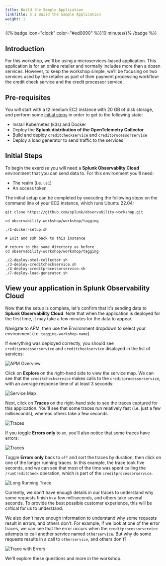 ```yaml
---
title: Build the Sample Application
linkTitle: 5.1 Build the Sample Application
weight: 1
---
```


{{% badge icon="clock" color="#ed0090" %}}10 minutes{{% /badge %}}

## Introduction

For this workshop, we'll be using a microservices-based application. This application is for an online retailer and normally includes more than a dozen services.  However, to keep the workshop simple, we'll be focusing on two services used by the retailer as part of their payment processing workflow:  the credit check service and the credit processor service. 

## Pre-requisites
You will start with a t2.medium EC2 instance with 20 GB of disk storage, and perform some [initial steps](#initial-steps) in order to get to the following state:
* Install Kubernetes (k3s) and Docker
* Deploy the **Splunk distribution of the OpenTelemetry Collector**
* Build and deploy `creditcheckservice` and `creditprocessorservice`
* Deploy a load generator to send traffic to the services

## Initial Steps
To begin the exercise you will need a **Splunk Observablity Cloud** environment that you can send data to. For this environment you'll need: 

* The realm (i.e. `us1`)
* An access token 

The initial setup can be completed by executing the following steps on the command line of your EC2 instance, which runs Ubuntu 22.04: 
```
git clone https://github.com/splunk/observability-workshop.git

cd observability-workshop/workshop/tagging

./1-docker-setup.sh

# Exit and ssh back to this instance

# return to the same directory as before 
cd observability-workshop/workshop/tagging

./2-deploy-otel-collector.sh
./3-deploy-creditcheckservice.sh
./4-deploy-creditprocessorservice.sh
./7-deploy-load-generator.sh
```

## View your application in Splunk Observability Cloud 

Now that the setup is complete, let's confirm that it's sending data to **Splunk Observability Cloud**.  Note that when the application is deployed for the first time, it may take a few minutes for the data to appear. 

Navigate to APM, then use the Environment dropdown to select your environment (i.e. `tagging-workshop-name`). 

If everything was deployed correctly, you should see `creditprocessorservice` and `creditcheckservice` displayed in the list of services: 

![APM Overview](../images/apm_overview.png)

Click on **Explore** on the right-hand side to view the service map.  We can see that the `creditcheckservice` makes calls to the `creditprocessorservice`, with an average response time of at least 3 seconds: 

![Service Map](../images/service_map.png)

Next, click on **Traces** on the right-hand side to see the traces captured for this application. You'll see that some traces run relatively fast (i.e. just a few milliseconds), whereas others take a few seconds.  

![Traces](../images/traces.png)

If you toggle **Errors only** to `on`, you'll also notice that some traces have errors: 

![Traces](../images/traces_with_errors.png)

Toggle **Errors only** back to `off` and sort the traces by duration, then click on one of the longer running traces. In this example, the trace took five seconds, and we can see that most of the time was spent calling the `/runCreditCheck` operation, which is part of the `creditprocessorservice`. 

![Long Running Trace](../images/long_running_trace.png)

Currently, we don't have enough details in our traces to understand why some requests finish in a few milliseconds, and others take several seconds. To provide the best possible customer experience, this will be critical for us to understand. 

We also don't have enough information to understand why some requests result in errors, and others don't. For example, if we look at one of the error traces, we can see that the error occurs when the `creditprocessorservice` attempts to call another service named `otherservice`.  But why do some requests results in a call to `otherservice`, and others don't? 

![Trace with Errors](../images/error_trace.png)

We'll explore these questions and more in the workshop. 